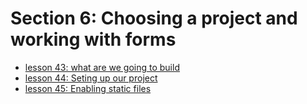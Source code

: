 # Section 6: Choosing a project and working with forms

- [lesson 43: what are we going to build](./043-what-are-we-going-to-build/README.md)
- [lesson 44: Seting up our project](./044-setting-up-our-project/README.md)
- [lesson 45: Enabling static files](./045-enabling-static-files/README.md)
